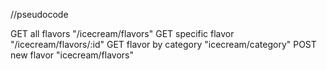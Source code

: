 //pseudocode

GET all flavors "/icecream/flavors"
GET specific flavor "/icecream/flavors/:id"
GET flavor by category "icecream/category"
POST new flavor "icecream/flavors"

